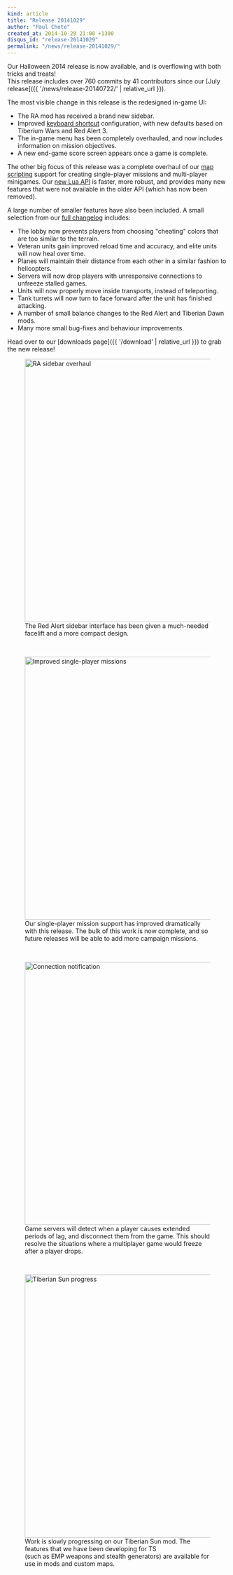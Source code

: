 ```yaml
---
kind: article
title: "Release 20141029"
author: "Paul Chote"
created_at: 2014-10-29 21:00 +1300
disqus_id: "release-20141029"
permalink: "/news/release-20141029/"
---
```


Our Halloween 2014 release is now available, and is overflowing with both tricks and treats!<br />
This release includes over 760 commits by 41 contributors since our [July release]({{ '/news/release-20140722/' | relative_url }}).

The most visible change in this release is the redesigned in-game UI:

- The RA mod has received a brand new sidebar.
- Improved [keyboard shortcut](https://github.com/OpenRA/OpenRA/wiki/Hotkeys) configuration, with new defaults based on Tiberium Wars and Red Alert 3.
- The in-game menu has been completely overhauled, and now includes information on mission objectives.
- A new end-game score screen appears once a game is complete.

The other big focus of this release was a complete overhaul of our [map scripting](https://github.com/OpenRA/OpenRA/wiki/Map-scripting) support for creating single-player missions and multi-player minigames.  Our [new Lua API](https://github.com/OpenRA/OpenRA/wiki/Lua-API) is faster, more robust, and provides many new features that were not available in the older API (which has now been removed).

A large number of smaller features have also been included.  A small selection from our [full changelog](https://wiki.openra.net/Changelog) includes:

- The lobby now prevents players from choosing "cheating" colors that are too similar to the terrain.
- Veteran units gain improved reload time and accuracy, and elite units will now heal over time.
- Planes will maintain their distance from each other in a similar fashion to helicopters.
- Servers will now drop players with unresponsive connections to unfreeze stalled games.
- Units will now properly move inside transports, instead of teleporting.
- Tank turrets will now turn to face forward after the unit has finished attacking.
- A number of small balance changes to the Red Alert and Tiberian Dawn mods.
- Many more small bug-fixes and behaviour improvements.

Head over to our [downloads page]({{ '/download' | relative_url }}) to grab the new release!

<figure>
  <img src="{{ '/images/news/20140927-sidebars.png' | relative_url }}" width="600" loading="lazy" alt="RA sidebar overhaul" />
  <figcaption>The Red Alert sidebar interface has been given a much-needed facelift and a more compact design.</figcaption>
</figure>
<br />
<figure>
  <img src="{{ '/images/news/20141029-missions.png' | relative_url }}" width="600" loading="lazy" alt="Improved single-player missions" />
  <figcaption>Our single-player mission support has improved dramatically with this release. The bulk of this work is now complete, and so future releases will be able to add more campaign missions.</figcaption>
</figure>
<br />
<figure>
  <img src="{{ '/images/news/20141012-connection.png' | relative_url }}" width="600" loading="lazy" alt="Connection notification" />
  <figcaption>Game servers will detect when a player causes extended periods of lag, and disconnect them from the game. This should resolve the situations where a multiplayer game would freeze after a player drops.</figcaption>
</figure>
<br />
<figure>
  <img src="{{ '/images/news/20141012-tibsun.png' | relative_url }}" width="600" loading="lazy" alt="Tiberian Sun progress" />
  <figcaption>Work is slowly progressing on our Tiberian Sun mod.  The features that we have been developing for TS<br />(such as EMP weapons and stealth generators) are available for use in mods and custom maps.</figcaption>
</figure>
